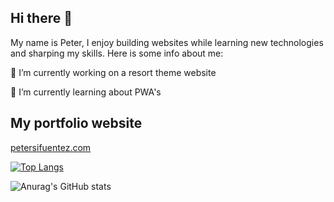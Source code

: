 ## Hi there 👋
My name is Peter, I enjoy building websites while learning new technologies and sharping my skills. Here is some info about me: 

🔭 I’m currently working on a resort theme website

🌱 I’m currently learning about PWA's

## My portfolio website
<a target="_blank" href="https://petersifuentez.com/">petersifuentez.com</a>

[![Top Langs](https://github-readme-stats.vercel.app/api/top-langs/?username=peter-sifuentez)](https://github.com/anuraghazra/github-readme-stats)

![Anurag's GitHub stats](https://github-readme-stats.vercel.app/api?username=peter-sifuentez&hide=stars,issues,contribs)




<!--
**peter-sifuentez/peter-sifuentez** is a ✨ _special_ ✨ repository because its `README.md` (this file) appears on your GitHub profile.

Here are some ideas to get you started:

- 🔭 I’m currently working on ...
- 🌱 I’m currently learning ...
- 👯 I’m looking to collaborate on ...
- 🤔 I’m looking for help with ...
- 💬 Ask me about ...
- 📫 How to reach me: ...
- 😄 Pronouns: ...
- ⚡ Fun fact: ...
-->
